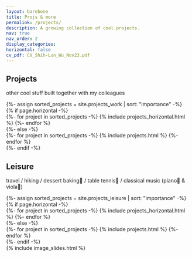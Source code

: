 ```yaml
---
layout: barebone
title: Projs & more
permalink: /projects/
description: A growing collection of cool projects.
nav: true
nav_order: 2
display_categories:
horizontal: false
cv_pdf: CV_Shih-Lun_Wu_Nov23.pdf
---
```


<!-- pages/projects.md -->
<article>

<h1 class="post-title">Projects</h1>
<p class="post-description">
other cool stuff built together with my colleagues
</p>
<div class="projects">
<!-- Display projects without categories -->
  {%- assign sorted_projects = site.projects_work | sort: "importance" -%}
  <!-- Generate cards for each project -->
  {% if page.horizontal -%}
  <div class="container">
    <div class="row row-cols-2">
    {%- for project in sorted_projects -%}
      {% include projects_horizontal.html %}
    {%- endfor %}
    </div>
  </div>
  {%- else -%}
  <div class="grid">
    {%- for project in sorted_projects -%}
      {% include projects.html %}
    {%- endfor %}
  </div>
  {%- endif -%}
</div>

<h1 class="post-title">Leisure</h1>
<p class="post-description">
travel / hiking / dessert baking🍰 / table tennis🏓 / classical music (piano🎹 & viola🎻)
</p>
<div class="projects">
<!-- Display projects without categories -->
  {%- assign sorted_projects = site.projects_leisure | sort: "importance" -%}
  <!-- Generate cards for each project -->
  {% if page.horizontal -%}
  <div class="container">
    <div class="row row-cols-2">
    {%- for project in sorted_projects -%}
      {% include projects_horizontal.html %}
    {%- endfor %}
    </div>
  </div>
  {%- else -%}
  <div class="grid">
    {%- for project in sorted_projects -%}
      {% include projects.html %}
    {%- endfor %}
  </div>
  {%- endif -%}
  <div class="img-slides">
  {% include image_slides.html %}
  </div>
</div>
</article>

